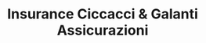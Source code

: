 ---
name: Insurance Ciccacci e Galanti Assicurazioni
image_url: img/insurance-ciccacci-e-galanti.png
title: Insurance Ciccacci & Galanti Assicurazioni
url:
image: 
layout: sponsor
---